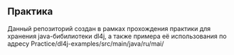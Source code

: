 ## Практика
Данный репозиторий создан в рамках прохождения практики для хранения java-бибилиотеки dl4j, а также примера её использования по адресу Practice/dl4j-examples/src/main/java/ru/mai/
